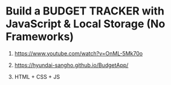 # Build a BUDGET TRACKER with JavaScript & Local Storage (No Frameworks)

1. <https://www.youtube.com/watch?v=OnML-5Mk70o>

2. <https://hyundai-sangho.github.io/BudgetApp/>

3. HTML + CSS + JS
